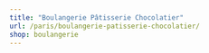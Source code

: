 ```yaml
---
title: "Boulangerie Pâtisserie Chocolatier"
url: /paris/boulangerie-patisserie-chocolatier/
shop: boulangerie
---
```

